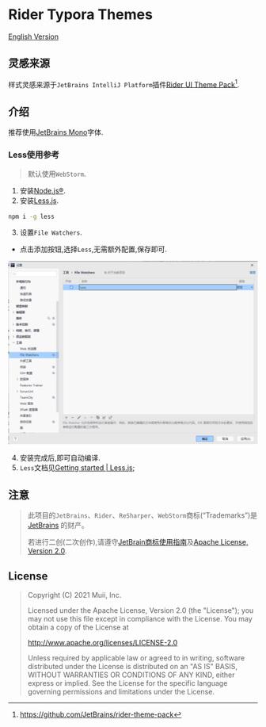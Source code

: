 # Rider Typora Themes

[English Version](README_EN.md)

## 灵感来源

样式灵感来源于`JetBrains IntelliJ Platform`插件[Rider UI Theme Pack](https://plugins.jetbrains.com/plugin/13883-rider-ui-theme-pack)[^1].

## 介绍

推荐使用[JetBrains Mono](https://github.com/JetBrains/JetBrainsMono)字体.

### Less使用参考

> 默认使用`WebStorm`.

1. 安装[Node.js®](https://nodejs.org/zh-cn/).
2. 安装[Less.js](http://lesscss.org/).

```bash
npm i -g less
```

3. 设置`File Watchers`.

- 点击添加按钮,选择`Less`,无需额外配置,保存即可.

![image-20210331085236853](images/image-20210331085236853.png)

4. 安装完成后,即可自动编译.
5. `Less`文档见[Getting started | Less.js](http://lesscss.org/);



## 注意

> 此项目的`JetBrains`、`Rider`、`ReSharper`、`WebStorm`商标(“Trademarks”)是 [JetBrains](https://www.jetbrains.com/zh-cn) 的财产。
>
> 若进行二创(二次创作),请遵守[JetBrain商标使用指南](https://www.jetbrains.com/zh-cn/company/brand/)及[Apache License, Version 2.0](http://www.apache.org/licenses/LICENSE-2.0).

## License

>Copyright (C) 2021 Muii, Inc.
>
>Licensed under the Apache License, Version 2.0 (the "License");
>you may not use this file except in compliance with the License.
>You may obtain a copy of the License at
>
>http://www.apache.org/licenses/LICENSE-2.0
>
>Unless required by applicable law or agreed to in writing, software
>distributed under the License is distributed on an "AS IS" BASIS,
>WITHOUT WARRANTIES OR CONDITIONS OF ANY KIND, either express or implied.
>See the License for the specific language governing permissions and
>limitations under the License.

[^1]:https://github.com/JetBrains/rider-theme-pack

